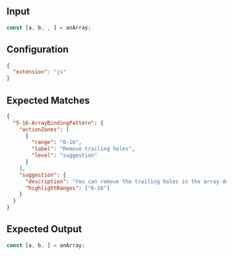 
## Input
```javascript input
const [a, b, , ] = anArray;
```

## Configuration
```json configuration
{
  "extension": "js"
}
```

## Expected Matches
```json expected matches
{
  "5-16-ArrayBindingPattern": {
    "actionZones": [
      {
        "range": "6-16",
        "label": "Remove trailing holes",
        "level": "suggestion"
      }
    ],
    "suggestion": {
      "description": "You can remove the trailing holes in the array destructuring.",
      "highlightRanges": ["6-16"]
    }
  }
}
```

## Expected Output
```javascript expected output
const [a, b, ] = anArray;
```
